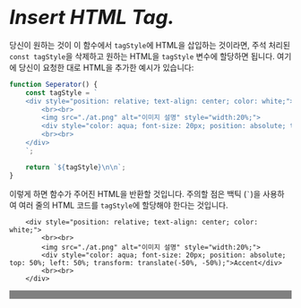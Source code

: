 # **<span style="font-size: 35px; font-style: italic;">Insert HTML Tag.</span>**

당신이 원하는 것이 이 함수에서 `tagStyle`에 HTML을 삽입하는 것이라면, 주석 처리된 `const tagStyle`을 삭제하고 원하는 HTML을 `tagStyle` 변수에 할당하면 됩니다. 여기에 당신이 요청한 대로 HTML을 추가한 예시가 있습니다:

```javascript
function Seperator() {
    const tagStyle = `
    <div style="position: relative; text-align: center; color: white;">
        <br><br>
        <img src="./at.png" alt="이미지 설명" style="width:20%;">
        <div style="color: aqua; font-size: 20px; position: absolute; top: 50%; left: 50%; transform: translate(-50%, -50%);">Accent</div>
        <br><br>
    </div>
    `;

    return `${tagStyle}\n\n`;
}
```

이렇게 하면 함수가 주어진 HTML을 반환할 것입니다. 주의할 점은 백틱 (`` ` ``)을 사용하여 여러 줄의 HTML 코드를 `tagStyle`에 할당해야 한다는 것입니다.

        <div style="position: relative; text-align: center; color: white;">
            <br><br>
            <img src="./at.png" alt="이미지 설명" style="width:20%;">
            <div style="color: aqua; font-size: 20px; position: absolute; top: 50%; left: 50%; transform: translate(-50%, -50%);">Accent</div>
            <br><br>
        </div>
        



<div style="background-color: grey; height: 15px;"></div>


